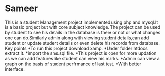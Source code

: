 # Sameer
This is a student Management project implemented using php and mysql.It is a basic project but with core subject knowledge.
The project can be used by student to see his details in the database is there or not or what changes one can do.Similarly admin along with viewing 
student details,can add student or update student details or even delete his records from database.
Key points
*To run this project download xamp.
*Under folder htdocs extract it.
*import the sms.sql file.
*This project is open for more updation as we can add features like student can view his marks.
*Admin can view a graph on the basis of student perfrmance of last test.
*With better interface.
